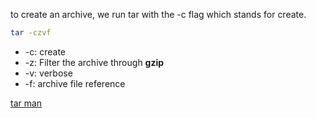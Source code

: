 to create an archive, we run tar with the -c flag which stands for create.

```bash
tar -czvf
```

- -c: create
- -z: Filter the archive through **gzip**
- -v: verbose
- -f: archive file reference 

[tar man](https://man7.org/linux/man-pages/man1/tar.1.html)